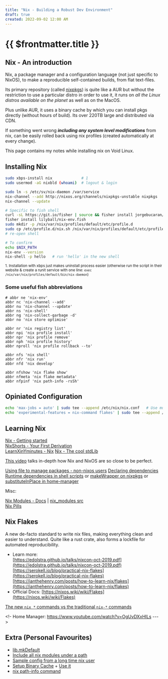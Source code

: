 ```yaml
---
title: "Nix - Building a Robust Dev Environment"
draft: true
created: 2022-09-02 12:00 AM
---
```


<h1>{{ $frontmatter.title }}</h1>

## Nix - An introduction

Nix, a package manager and a configuration language (not just specific to NixOS), to make a reproducible self-contained builds, from flat text-files.

Its primary repository (called [nixpkgs](https://search.nixos.org/packages)) is quite like a AUR but without the restriction to use a particular distro in order to use it, it runs on *all the Linux distros available on the planet* as well as on the MacOS.

Plus unlike AUR, it uses a binary cache by which you can install pkgs directly (without hours of build). Its over 220TB large and distributed via CDN.

If something went wrong ***including any system level modifications*** from nix, can be easily rolled back using nix profiles (created automatically at every change).

This page contains my notes while installing nix on Void Linux.


## Installing Nix

```bash
sudo xbps-install nix             # 1
sudo usermod -aG nixbld (whoami)  # logout & login

sudo ln -s /etc/sv/nix-daemon /var/service
nix-channel --add http://nixos.org/channels/nixpkgs-unstable nixpkgs
nix-channel --update

# Specific to fish shell
curl -sL https://git.io/fisher | source && fisher install jorgebucaran/fisher
fisher install lilyball/nix-env.fish
sudo mkdir -p /nix/var/nix/profiles/default/etc/profile.d
sudo cp /etc/profile.d/nix.sh /nix/var/nix/profiles/default/etc/profile.d/nix-daemon.sh
# re-open shell

# To confirm
echo $NIX_PATH
nix-env --version
nix-shell -p hello   # run 'hello' in the new shell
```

<sub>1. Installation with xbps just makes uninstall process easier (otherwise run the script in their website & create a runit service with one line: `exec /nix/var/nix/profiles/default/bin/nix-daemon`)</sub>

### Some useful fish abbreviations

```fish
# abbr ne 'nix-env'
abbr nc 'nix-channel --add'
abbr nu 'nix-channel --update'
abbr ns 'nix-shell'
abbr ng 'nix-collect-garbage -d'
abbr no 'nix store optimise'

abbr nr 'nix registry list'
abbr npi 'nix profile install'
abbr npr 'nix profile remove'
abbr nph 'nix profile history'
abbr nproll 'nix profile rollback --to'

abbr nfs 'nix shell'
abbr nfr 'nix run'
abbr nfd 'nix develop'

abbr nfshow 'nix flake show'
abbr nfmeta 'nix flake metadata'
abbr nfpinf 'nix path-info -rsSh'
```

## Opiniated Configuration

```bash
echo 'max-jobs = auto' | sudo tee --append /etc/nix/nix.conf   # Use multi-threads
echo 'experimental-features = nix-command flakes' | sudo tee --append /etc/nix/nix.conf # Use flakes
```

## Learning Nix

[Nix - Getting started](https://nix-tutorial.gitlabpages.inria.fr/nix-tutorial/getting-started.html)<br>
[NixShorts - Your First Derivation](https://github.com/justinwoo/nix-shorts/blob/master/posts/your-first-derivation.md)<br>
[LearnXinYminutes - Nix](https://learnxinyminutes.com/docs/nix)
[Nix - The cool stdLib](https://ryantm.github.io/nixpkgs/functions/library/strings)

[This video](https://www.youtube.com/watch?v=qjq2wVEpSsA) talks in-depth how Nix and NixOS are so close to be perfect.

[Using file to manage packages - non-nixos users](https://unix.stackexchange.com/questions/369234/how-to-configure-a-nix-environment-outside-of-nixos)
[Declaring dependencies](https://discourse.nixos.org/t/poetry2nix-flakes-add-runtime-dependencies/15930/3)<br>
[Runtime dependencies in shell scripts](https://discourse.nixos.org/t/how-to-create-a-script-with-dependencies/7970/6) or [makeWrapper on nixpkgs](https://gist.github.com/CMCDragonkai/9b65cbb1989913555c203f4fa9c23374) or [substituteInPlace in home-manager](https://github.com/nix-community/home-manager/blob/master/home-manager/default.nix)

Misc:


[Nix Modules - Docs](https://nixos.wiki/wiki/NixOS_modules) | [nix_modules src](https://github.com/NixOS/nixpkgs/blob/master/lib/modules.nix#L373)<br>
[Nix Pills](https://nixos.org/guides/nix-pills/our-first-derivation.html)


## Nix Flakes

A new de-facto standard to write nix files, making everything clean and easier to understand. Quite like a rust crate, also forms a lockfile for automated reproducibility.

* Learn more:<br>
  [https://edolstra.github.io/talks/nixcon-oct-2019.pdf](https://edolstra.github.io/talks/nixcon-oct-2019.pdf)<br>
  [https://serokell.io/blog/practical-nix-flakes](https://serokell.io/blog/practical-nix-flakes)<br>
  [https://ianthehenry.com/posts/how-to-learn-nix/flakes](https://ianthehenry.com/posts/how-to-learn-nix/flakes)
* Official Docs: [https://nixos.wiki/wiki/Flakes](https://nixos.wiki/wiki/Flakes)

[The new `nix *` commands vs the traditional `nix-*` commands](https://blog.ysndr.de/posts/guides/2021-12-01-nix-shells/#tldr-nix-develop)


<!- Home Manager: https://www.youtube.com/watch?v=OgUvDXxHlLs --->

## Extra (Personal Favourites)

* [lib.mkDefault](https://discourse.nixos.org/t/what-does-mkdefault-do-exactly/9028/2)
* [Include all nix modules under a path](https://www.reddit.com/r/NixOS/comments/j5pa9o/getting_all_configs_from_folder)
* [Sample config from a long time nix user](https://github.com/nuxshed/dotfiles/blob/main/flake.nix)
* [Setup Binary Cache](https://nixos.wiki/wiki/Binary_Cache) + [Use it](https://nixos.org/manual/nix/stable/command-ref/conf-file.html)
* [nix path-info command](https://nixos.org/manual/nix/unstable/command-ref/new-cli/nix3-path-info.html)
